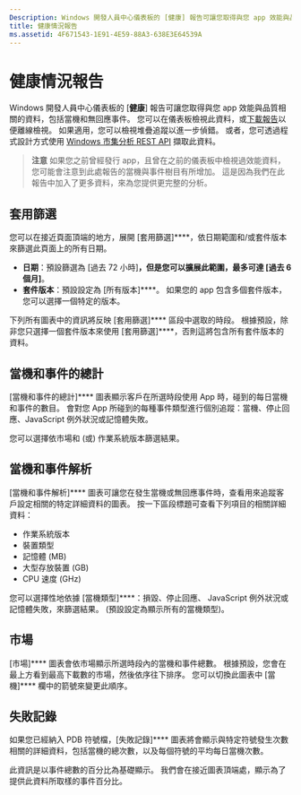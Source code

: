 ```yaml
---
Description: Windows 開發人員中心儀表板的 [健康] 報告可讓您取得與您 app 效能與品質相關的資料，包括當機和無回應事件。
title: 健康情況報告
ms.assetid: 4F671543-1E91-4E59-88A3-638E3E64539A
---
```


# 健康情況報告


Windows 開發人員中心儀表板的 [**健康**] 報告可讓您取得與您 app 效能與品質相關的資料，包括當機和無回應事件。 您可以在儀表板檢視此資料，或[下載報告](download-analytic-reports.md)以便離線檢視。 如果適用，您可以檢視堆疊追蹤以進一步偵錯。 或者，您可透過程式設計方式使用 [Windows 市集分析 REST API](../monetize/access-analytics-data-using-windows-store-services.md) 擷取此資料。

> **注意** 如果您之前曾經發行 app，且曾在之前的儀表板中檢視過效能資料，您可能會注意到此處報告的當機與事件樹目有所增加。 這是因為我們在此報告中加入了更多資料，來為您提供更完整的分析。

## 套用篩選


您可以在接近頁面頂端的地方，展開 [套用篩選]****，依日期範圍和/或套件版本來篩選此頁面上的所有日期。

-   **日期**：預設篩選為 [過去 72 小時]****，但是您可以擴展此範圍，最多可達 [過去 6 個月]****。
-   **套件版本**：預設設定為 [所有版本]****。 如果您的 app 包含多個套件版本，您可以選擇一個特定的版本。

下列所有圖表中的資訊將反映 [套用篩選]**** 區段中選取的時段。 根據預設，除非您只選擇一個套件版本來使用 [套用篩選]****，否則這將包含所有套件版本的資料。

## 當機和事件的總計


[當機和事件的總計]**** 圖表顯示客戶在所選時段使用 App 時，碰到的每日當機和事件的數目。 會對您 App 所碰到的每種事件類型進行個別追蹤：當機、停止回應、JavaScript 例外狀況或記憶體失敗。

您可以選擇依市場和 (或) 作業系統版本篩選結果。

## 當機和事件解析


[當機和事件解析]**** 圖表可讓您在發生當機或無回應事件時，查看用來追蹤客戶設定相關的特定詳細資料的圖表。 按一下區段標題可查看下列項目的相關詳細資料：

-   作業系統版本
-   裝置類型
-   記憶體 (MB)
-   大型存放裝置 (GB)
-   CPU 速度 (GHz)

您可以選擇性地依據 [當機類型]****：損毀、停止回應、 JavaScript 例外狀況或記憶體失敗，來篩選結果。 (預設設定為顯示所有的當機類型)。

## 市場


[市場]**** 圖表會依市場顯示所選時段內的當機和事件總數。 根據預設，您會在最上方看到最高下載數的市場，然後依序往下排序。 您可以切換此圖表中 [當機]**** 欄中的箭號來變更此順序。

## 失敗記錄


如果您已經納入 PDB 符號檔，[失敗記錄]**** 圖表將會顯示與特定符號發生次數相關的詳細資料，包括當機的總次數，以及每個符號的平均每日當機次數。

此資訊是以事件總數的百分比為基礎顯示。 我們會在接近圖表頂端處，顯示為了提供此資料所取樣的事件百分比。

 

 


<!--HONumber=Mar16_HO1-->


